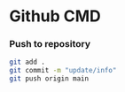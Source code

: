 # Github CMD

### Push to repository
```bash
git add .
git commit -m "update/info"
git push origin main
```
